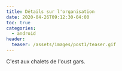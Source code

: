 ```yaml
---
title: Détails sur l'organisation
date: 2020-04-26T09:12:30-04:00
toc: true
categories:
  - android
header:
  teaser: /assets/images/post1/teaser.gif
---
```

C'est aux chalets  de l'oust gars.
